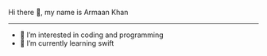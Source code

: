Hi there 👋, my name is Armaan Khan
<hr/>

- 👀 I’m interested in coding and programming 
- 🌱 I’m currently learning swift


<!---
armaan535kh/armaan535kh is a ✨ special ✨ repository because its `README.md` (this file) appears on your GitHub profile.
You can click the Preview link to take a look at your changes.
- 💞️ I’m looking to collaborate on ...
- 📫 How to reach me ... This is my email kh.armaan535@gmail.com
- 😄 Pronouns: ...
- ⚡ Fun fact: ...
--->

